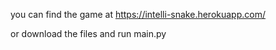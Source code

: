 you can find the game at
https://intelli-snake.herokuapp.com/

or download the files and run main.py